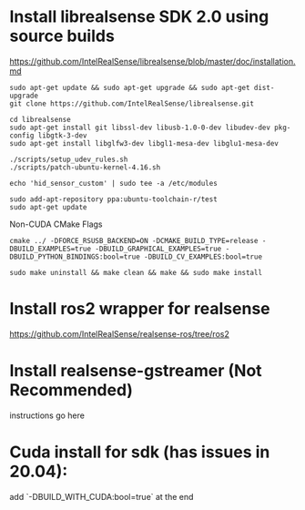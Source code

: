 # Install librealsense SDK 2.0 using source builds

https://github.com/IntelRealSense/librealsense/blob/master/doc/installation.md

```
sudo apt-get update && sudo apt-get upgrade && sudo apt-get dist-upgrade
git clone https://github.com/IntelRealSense/librealsense.git
```

```
cd librealsense
sudo apt-get install git libssl-dev libusb-1.0-0-dev libudev-dev pkg-config libgtk-3-dev
sudo apt-get install libglfw3-dev libgl1-mesa-dev libglu1-mesa-dev
```

```
./scripts/setup_udev_rules.sh
./scripts/patch-ubuntu-kernel-4.16.sh

echo 'hid_sensor_custom' | sudo tee -a /etc/modules
```

```
sudo add-apt-repository ppa:ubuntu-toolchain-r/test
sudo apt-get update
```

Non-CUDA CMake Flags

```
cmake ../ -DFORCE_RSUSB_BACKEND=ON -DCMAKE_BUILD_TYPE=release -DBUILD_EXAMPLES=true -DBUILD_GRAPHICAL_EXAMPLES=true -DBUILD_PYTHON_BINDINGS:bool=true -DBUILD_CV_EXAMPLES:bool=true 

sudo make uninstall && make clean && make && sudo make install
```



# Install ros2 wrapper for realsense

https://github.com/IntelRealSense/realsense-ros/tree/ros2


# Install realsense-gstreamer (Not Recommended)

instructions go here


# Cuda install for sdk (has issues in 20.04):
<p>
add `-DBUILD_WITH_CUDA:bool=true` at the end
</p>